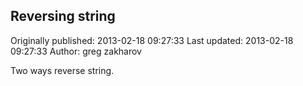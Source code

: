## Reversing string 
Originally published: 2013-02-18 09:27:33 
Last updated: 2013-02-18 09:27:33 
Author: greg zakharov 
 
Two ways reverse string.